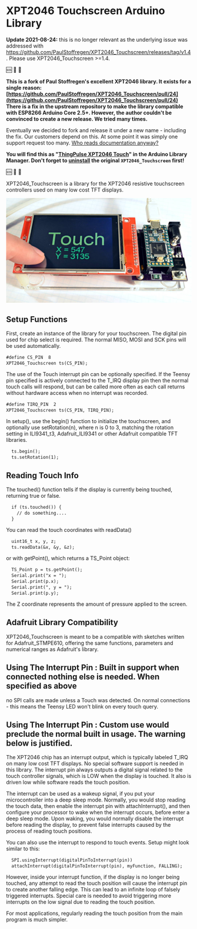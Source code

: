 # XPT2046 Touchscreen Arduino Library

**Update 2021-08-24:** this is no longer relevant as the underlying issue was addressed with https://github.com/PaulStoffregen/XPT2046_Touchscreen/releases/tag/v1.4. Please use XPT2046_Touchscreen >=1.4.

🆘 🔔 🎁

**This is a fork of Paul Stoffregen's excellent XPT2046 library. It exists for a single reason: [https://github.com/PaulStoffregen/XPT2046_Touchscreen/pull/24](https://github.com/PaulStoffregen/XPT2046_Touchscreen/pull/24) There is a fix in the upstream repository to make the library compatible with ESP8266 Arduino Core 2.5+. However, the author couldn't be convinced to create a new release. We tried many times.**

Eventually we decided to fork and release it under a new name - including the fix. Our customers depend on this. At some point it was simply one support request too many. [Who reads documentation anyway?](https://docs.thingpulse.com/guides/wifi-color-display-kit/#install-the-esp8266-toolchain)

**You will find this as "[ThingPulse XPT2046 Touch](https://www.arduinolibraries.info/libraries/thing-pulse-xpt2046-touch)" in the Arduino Library Manager. Don't forget to [uninstall](https://github.com/arduino/Arduino/wiki/Library-Manager-FAQ#how-can-i-delete-a-library) the original `XPT2046_Touchscreen` first!**

🆘 🔔 🎁

XPT2046_Touchscreen is a library for the XPT2046 resistive touchscreen controllers used on many low cost TFT displays.

![ILI9431Test Example Program](doc/ILI9431Test.jpg)

## Setup Functions

First, create an instance of the library for your touchscreen.  The digital pin
used for chip select is required.  The normal MISO, MOSI and SCK pins will be
used automatically.

    #define CS_PIN  8
    XPT2046_Touchscreen ts(CS_PIN);

The use of the Touch interrupt pin can be optionally specified. If the Teensy
pin specified is actively connected to the T_IRQ display pin then the normal
touch calls will respond, but can be called more often as each call returns
without hardware access when no interrupt was recorded.

    #define TIRQ_PIN  2
    XPT2046_Touchscreen ts(CS_PIN, TIRQ_PIN);

In setup(), use the begin() function to initialize the touchscreen, and
optionally use setRotation(n), where n is 0 to 3, matching the rotation
setting in ILI9341_t3, Adafruit_ILI9341 or other Adafruit compatible TFT
libraries.

      ts.begin();
      ts.setRotation(1);

## Reading Touch Info

The touched() function tells if the display is currently being touched,
returning true or false.

      if (ts.touched()) {
        // do something....
      }

You can read the touch coordinates with readData()

      uint16_t x, y, z;
      ts.readData(&x, &y, &z);

or with getPoint(), which returns a TS_Point object:

      TS_Point p = ts.getPoint();
      Serial.print("x = ");
      Serial.print(p.x);
      Serial.print(", y = ");
      Serial.print(p.y);

The Z coordinate represents the amount of pressure applied to the screen.

## Adafruit Library Compatibility

XPT2046_Touchscreen is meant to be a compatible with sketches written for Adafruit_STMPE610, offering the same functions, parameters and numerical ranges as Adafruit's library.

## Using The Interrupt Pin : Built in support when connected nothing else is needed. When specified as above
no SPI calls are made unless a Touch was detected.  On normal connections - this means the Teensy LED
won't blink on every touch query.

## Using The Interrupt Pin : Custom use would preclude the normal built in usage. The warning below is justified.

The XPT2046 chip has an interrupt output, which is typically labeled T_IRQ on many low cost TFT displays.  No special software support is needed in this library.  The interrupt pin always outputs a digital signal related to the touch controller signals, which is LOW when the display is touched.  It also is driven low while software reads the touch position.

The interrupt can be used as a wakeup signal, if you put your microcontroller into a deep sleep mode.  Normally, you would stop reading the touch data, then enable the interrupt pin with attachInterrupt(), and then configure your processor to wake when the interrupt occurs, before enter a deep sleep mode.  Upon waking, you would normally disable the interrupt before reading the display, to prevent false interrupts caused by the process of reading touch positions.

You can also use the interrupt to respond to touch events.  Setup might look similar to this:

      SPI.usingInterrupt(digitalPinToInterrupt(pin))
      attachInterrupt(digitalPinToInterrupt(pin), myFunction, FALLING);

However, inside your interrupt function, if the display is no longer being touched, any attempt to read the touch position will cause the interrupt pin to create another falling edge.  This can lead to an infinite loop of falsely triggered interrupts.  Special care is needed to avoid triggering more interrupts on the low signal due to reading the touch position.

For most applications, regularly reading the touch position from the main program is much simpler.

